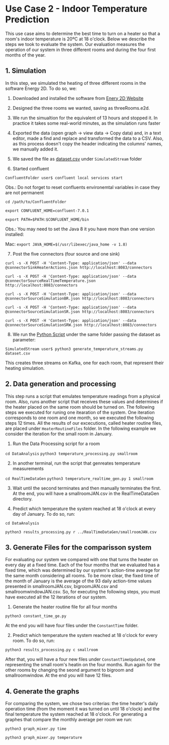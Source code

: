 # Use Case 2 - Indoor Temperature Prediction

This use case aims to determine the best time to turn on a heater so that a room's indoor temperature is 20ºC at 18 o'clock. 
Below we describe the steps we took to evaluate the system. 
Our evaluation measures the operation of our system in three different rooms and during the four first months of the year.

## 1. Simulation

In this step, we simulated the heating of three different rooms in the software Energy 2D. To do so, we:

1. Downloaded and installed the software from
[Enery 2D Website](https://energy.concord.org/energy2d/download.html)

2. Designed the three rooms we wanted, saving as threeRooms.e2d. 
3. We run the simualtion for the equivalent of 13 hours and stopped it. In practice it takes some real-world minutes, as the simulation runs faster

4. Exported the data (open graph -> view data -> Copy data) and, in a text editor, made a find and replace and transformed the data to a CSV. 
Also, as this process doesn't copy the header indicating the columns' names, we manually added it.
5. We saved the file as [dataset.csv](SimulatedStream/dataset.csv) under `SimulatedStream` folder

6. Started confluent 

`ConfluentFolder user$ confluent local services start`

Obs.: Do not forget to reset confluents environemtal variables in case they are not permanent

`cd /path/to/ConfluentFolder`

`export CONFLUENT_HOME=confluent-7.0.1`

`export PATH=$PATH:$CONFLUENT_HOME/bin`

Obs.: You may need to set the Java 8 it you have more than one version installed:

Mac: `export JAVA_HOME=$(/usr/libexec/java_home -v 1.8)`

7. Post the five connectors (four source and one sink)

`curl -s -X POST -H 'Content-Type: application/json' --data @connectorSinkHeaterActions.json http://localhost:8083/connectors`

`curl -s -X POST -H 'Content-Type: application/json' --data @connectorSourceRealTimeTemperature.json http://localhost:8083/connectors`

`curl -s -X POST -H 'Content-Type: application/json' --data @connectorSourceSimulationBR.json http://localhost:8083/connectors`

`curl -s -X POST -H 'Content-Type: application/json' --data @connectorSourceSimulationSR.json http://localhost:8083/connectors`

`curl -s -X POST -H 'Content-Type: application/json' --data @connectorSourceSimulationSRW.json http://localhost:8083/connectors`

8. We run the [Python Script](SimulatedStream/generate_temperature_streams.py) under the same folder passing the dataset as parameter:

`SimulatedStream user$ python3 generate_temperature_streams.py dataset.csv`

This creates three streams on Kafka, one for each room, that represent their heating simulation.

## 2. Data generation and processing

This step runs a script that emulates temperature readings from a physical room. 
Also, runs another script that receives these values and determines if the heater placed on the same room should be turned on. The following steps we executed for runing one itearation of the system. One iteration corresponds to one room and one month, so we executed the following steps 12 times. All the results of our excecutions, called heater routine files, are placed under `HeaterRoutineFiles` folder. In the following example we consider the iteration for the small room in January.

1. Run the Data Processing script for a room 

`cd DataAnalysis`
`python3 temperature_processing.py smallroom`

2. In another terminal, run the script that genreates temperature measurements

`cd RealTimeDataGen`
`python3 temperature_realtime_gen.py 1 smallroom`

3. Wait until the second terminates and then manually terminates the first.
At the end, you will have a smallroomJAN.csv in the RealTimeDataGen directory.

4. Predict which temperature the system reached at 18 o'clock at every day of January. To do so, run:

`cd DataAnalysis`

`python3 results_processing.py r ../RealTimeDataGen/smallroomJAN.csv`

## 3. Generate Files for the comparisson system

For evaluating our system we compared with one that turns the heater on every day at a fixed time. Each of the four months that we evaluated has a fixed time, which was determined by our system's action-time average for the same month considering all rooms. To be more clear, the fixed time of the month of January is the average of the 93 daily action-time values presented in smallroomJAN.csv, bigroomJAN.csv and smallroomwindowJAN.csv. So, for executing the following steps, you must have executed all the 12 iterations of our system.


1. Generate the heater routine file for all four months

`python3 constant_time_ge.py`

At the end you will have four files under the `ConstantTime` folder.

2. Predict which temperature the system reached at 18 o'clock for every room. To do so, run:

`python3 results_processing.py c smallroom`

After that, you will have a four new files under `ConstantTimeUpdated`, one representing the small room's heatin on the four months. Run again for the other rooms by changing the seond argument to bigroom and smallroomwindow. At the end you will have 12 files.


## 4. Generate the graphs

For comparing the system, we chose two criterias: the time heater's daily operation time (from the moment it was turned on until 18 o'clock) and the final temperature the system reached at 18 o'clock. For generating a graphes that compare the monthly average per room we run:

`python3 graph_mixer.py time`

`python3 graph_mixer.py temperature`



